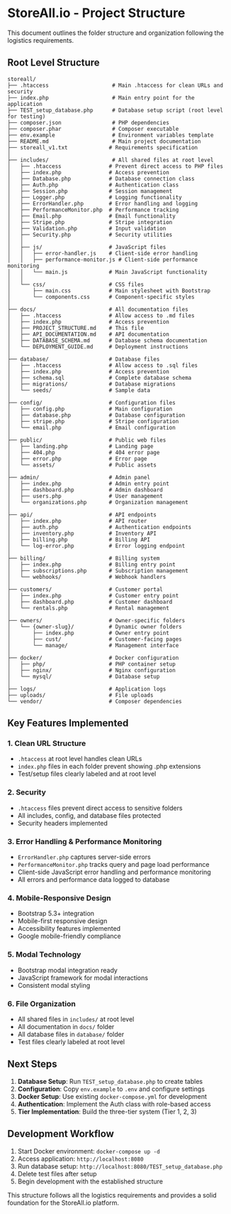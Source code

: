 # StoreAll.io - Project Structure

This document outlines the folder structure and organization following the logistics requirements.

## Root Level Structure

```
storeall/
├── .htaccess                    # Main .htaccess for clean URLs and security
├── index.php                    # Main entry point for the application
├── TEST_setup_database.php      # Database setup script (root level for testing)
├── composer.json                # PHP dependencies
├── composer.phar                # Composer executable
├── env.example                  # Environment variables template
├── README.md                    # Main project documentation
├── storeall_v1.txt             # Requirements specification
│
├── includes/                    # All shared files at root level
│   ├── .htaccess               # Prevent direct access to PHP files
│   ├── index.php               # Access prevention
│   ├── Database.php            # Database connection class
│   ├── Auth.php                # Authentication class
│   ├── Session.php             # Session management
│   ├── Logger.php              # Logging functionality
│   ├── ErrorHandler.php        # Error handling and logging
│   ├── PerformanceMonitor.php  # Performance tracking
│   ├── Email.php               # Email functionality
│   ├── Stripe.php              # Stripe integration
│   ├── Validation.php          # Input validation
│   ├── Security.php            # Security utilities
│   │
│   ├── js/                     # JavaScript files
│   │   ├── error-handler.js    # Client-side error handling
│   │   ├── performance-monitor.js # Client-side performance monitoring
│   │   └── main.js             # Main JavaScript functionality
│   │
│   └── css/                    # CSS files
│       ├── main.css            # Main stylesheet with Bootstrap
│       └── components.css      # Component-specific styles
│
├── docs/                       # All documentation files
│   ├── .htaccess               # Allow access to .md files
│   ├── index.php               # Access prevention
│   ├── PROJECT_STRUCTURE.md    # This file
│   ├── API_DOCUMENTATION.md    # API documentation
│   ├── DATABASE_SCHEMA.md      # Database schema documentation
│   └── DEPLOYMENT_GUIDE.md     # Deployment instructions
│
├── database/                   # Database files
│   ├── .htaccess               # Allow access to .sql files
│   ├── index.php               # Access prevention
│   ├── schema.sql              # Complete database schema
│   ├── migrations/             # Database migrations
│   └── seeds/                  # Sample data
│
├── config/                     # Configuration files
│   ├── config.php              # Main configuration
│   ├── database.php            # Database configuration
│   ├── stripe.php              # Stripe configuration
│   └── email.php               # Email configuration
│
├── public/                     # Public web files
│   ├── landing.php             # Landing page
│   ├── 404.php                 # 404 error page
│   ├── error.php               # Error page
│   └── assets/                 # Public assets
│
├── admin/                      # Admin panel
│   ├── index.php               # Admin entry point
│   ├── dashboard.php           # Admin dashboard
│   ├── users.php               # User management
│   └── organizations.php       # Organization management
│
├── api/                        # API endpoints
│   ├── index.php               # API router
│   ├── auth.php                # Authentication endpoints
│   ├── inventory.php           # Inventory API
│   ├── billing.php             # Billing API
│   └── log-error.php           # Error logging endpoint
│
├── billing/                    # Billing system
│   ├── index.php               # Billing entry point
│   ├── subscriptions.php       # Subscription management
│   └── webhooks/               # Webhook handlers
│
├── customers/                  # Customer portal
│   ├── index.php               # Customer entry point
│   ├── dashboard.php           # Customer dashboard
│   └── rentals.php             # Rental management
│
├── owners/                     # Owner-specific folders
│   └── {owner-slug}/           # Dynamic owner folders
│       ├── index.php           # Owner entry point
│       ├── cust/               # Customer-facing pages
│       └── manage/             # Management interface
│
├── docker/                     # Docker configuration
│   ├── php/                    # PHP container setup
│   ├── nginx/                  # Nginx configuration
│   └── mysql/                  # Database setup
│
├── logs/                       # Application logs
├── uploads/                    # File uploads
└── vendor/                     # Composer dependencies
```

## Key Features Implemented

### 1. Clean URL Structure
- `.htaccess` at root level handles clean URLs
- `index.php` files in each folder prevent showing .php extensions
- Test/setup files clearly labeled and at root level

### 2. Security
- `.htaccess` files prevent direct access to sensitive folders
- All includes, config, and database files protected
- Security headers implemented

### 3. Error Handling & Performance Monitoring
- `ErrorHandler.php` captures server-side errors
- `PerformanceMonitor.php` tracks query and page load performance
- Client-side JavaScript error handling and performance monitoring
- All errors and performance data logged to database

### 4. Mobile-Responsive Design
- Bootstrap 5.3+ integration
- Mobile-first responsive design
- Accessibility features implemented
- Google mobile-friendly compliance

### 5. Modal Technology
- Bootstrap modal integration ready
- JavaScript framework for modal interactions
- Consistent modal styling

### 6. File Organization
- All shared files in `includes/` at root level
- All documentation in `docs/` folder
- All database files in `database/` folder
- Test files clearly labeled at root level

## Next Steps

1. **Database Setup**: Run `TEST_setup_database.php` to create tables
2. **Configuration**: Copy `env.example` to `.env` and configure settings
3. **Docker Setup**: Use existing `docker-compose.yml` for development
4. **Authentication**: Implement the Auth class with role-based access
5. **Tier Implementation**: Build the three-tier system (Tier 1, 2, 3)

## Development Workflow

1. Start Docker environment: `docker-compose up -d`
2. Access application: `http://localhost:8080`
3. Run database setup: `http://localhost:8080/TEST_setup_database.php`
4. Delete test files after setup
5. Begin development with the established structure

This structure follows all the logistics requirements and provides a solid foundation for the StoreAll.io platform.






